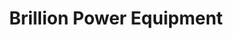 ---
title: "Brillion Power Equipment"
url: /brillion/brillion-power-equipment/
shop: groundskeeping
---